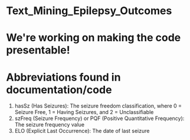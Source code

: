 # Text_Mining_Epilepsy_Outcomes

# We're working on making the code presentable!

# Abbreviations found in documentation/code

1. hasSz (Has Seizures): The seizure freedom classification, where 0 = Seizure Free, 1 = Having Seizures, and 2 = Unclassifiable
2. szFreq (Seizure Frequency) or PQF (Positive Quantitative Frequency): The seizure frequency value
3. ELO (Explicit Last Occurrence): The date of last seizure
